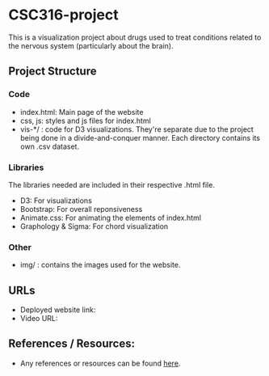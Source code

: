 # CSC316-project

This is a visualization project about drugs used to treat conditions related to the nervous system (particularly about the brain).  

## Project Structure
### Code
- index.html: Main page of the website
- css, js: styles and js files for index.html
- vis-*/ : code for D3 visualizations. They're separate due to the project being done in a divide-and-conquer manner. Each directory contains its own .csv dataset. 

### Libraries 
The libraries needed are included in their respective .html file. 
- D3: For visualizations
- Bootstrap: For overall reponsiveness
- Animate.css: For animating the elements of index.html
- Graphology & Sigma: For chord visualization

### Other
- img/ : contains the images used for the website.

## URLs 
- Deployed website link: 
- Video URL: 

## References / Resources:
- Any references or resources can be found [here](https://docs.google.com/document/d/1knovj5w4krEKcWFJ8AFakCZR4hkPrh2D1cXCqusAOoI/edit?tab=t.0).

